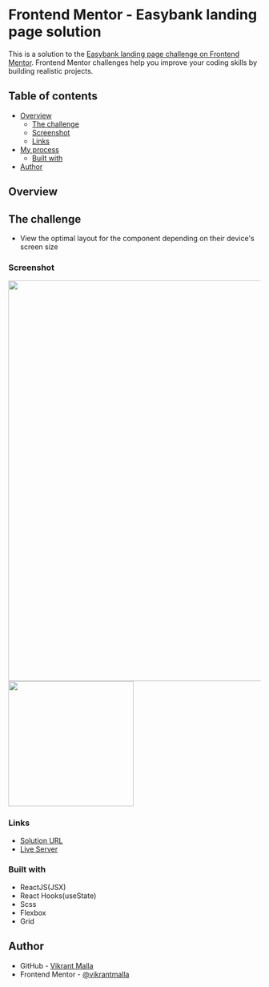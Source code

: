 # Frontend Mentor - Easybank landing page solution

This is a solution to the [Easybank landing page challenge on Frontend Mentor](https://www.frontendmentor.io/challenges/easybank-landing-page-WaUhkoDN). Frontend Mentor challenges help you improve your coding skills by building realistic projects. 

## Table of contents

- [Overview](#overview)
  - [The challenge](#the-challenge)
  - [Screenshot](#screenshot)
  - [Links](#links)
- [My process](#my-process)
  - [Built with](#built-with)
- [Author](#author)

## Overview

## The challenge

- View the optimal layout for the component depending on their device's screen size

### Screenshot

<img src="https://github.com/vikrantmalla/easybank-landing-page/blob/main/public/images/design/Screeshot1.png"  width="800"/>
<img src="https://github.com/vikrantmalla/easybank-landing-page/blob/main/public/images/design/Screenshot2.png"  width="250"/>

### Links

- [Solution URL](https://www.frontendmentor.io/profile/vikrantmalla)
- [Live Server](https://easybank-landing-page-dun-three.vercel.app/)

### Built with

- ReactJS(JSX)
- React Hooks(useState)
- Scss
- Flexbox
- Grid

## Author

- GitHub - [Vikrant Malla](https://github.com/vikrantmalla)
- Frontend Mentor - [@vikrantmalla](https://www.frontendmentor.io/profile/vikrantmalla)
